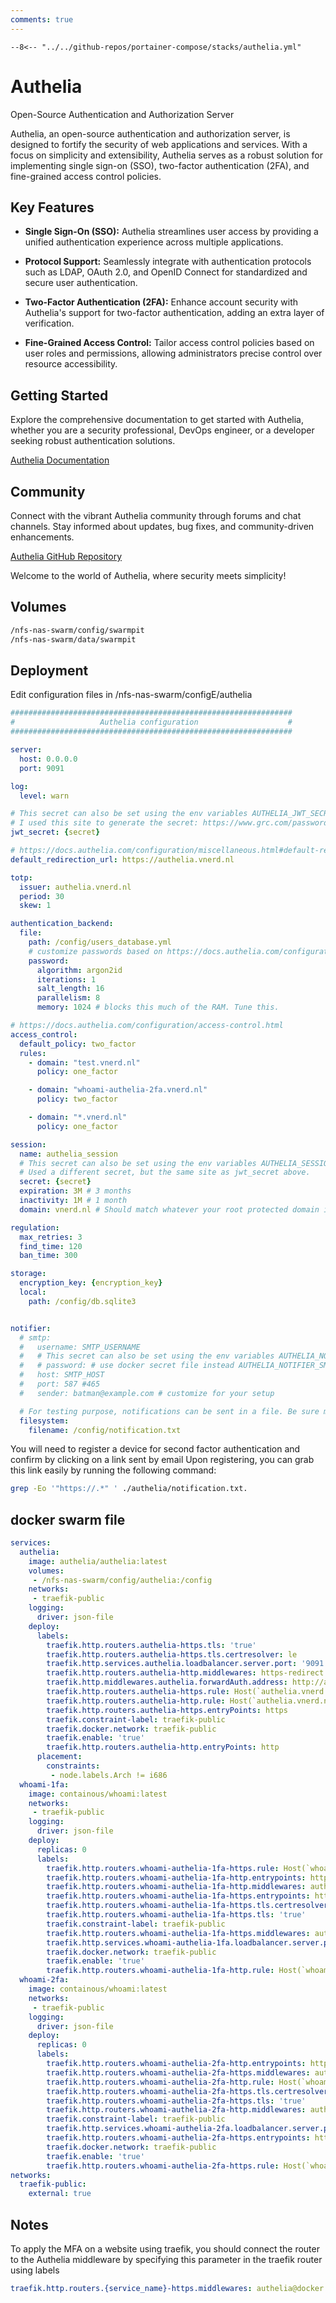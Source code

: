 ```yaml
---
comments: true
---
```

``` title="authelia"
--8<-- "../../github-repos/portainer-compose/stacks/authelia.yml"
```
# Authelia

Open-Source Authentication and Authorization Server

Authelia, an open-source authentication and authorization server, is designed to fortify the security of web applications and services. With a focus on simplicity and extensibility, Authelia serves as a robust solution for implementing single sign-on (SSO), two-factor authentication (2FA), and fine-grained access control policies.

## Key Features

- **Single Sign-On (SSO):** Authelia streamlines user access by providing a unified authentication experience across multiple applications.

- **Protocol Support:** Seamlessly integrate with authentication protocols such as LDAP, OAuth 2.0, and OpenID Connect for standardized and secure user authentication.

- **Two-Factor Authentication (2FA):** Enhance account security with Authelia's support for two-factor authentication, adding an extra layer of verification.

- **Fine-Grained Access Control:** Tailor access control policies based on user roles and permissions, allowing administrators precise control over resource accessibility.

## Getting Started

Explore the comprehensive documentation to get started with Authelia, whether you are a security professional, DevOps engineer, or a developer seeking robust authentication solutions.

[Authelia Documentation](https://docs.authelia.com/)

## Community

Connect with the vibrant Authelia community through forums and chat channels. Stay informed about updates, bug fixes, and community-driven enhancements.

[Authelia GitHub Repository](https://github.com/authelia/authelia)

Welcome to the world of Authelia, where security meets simplicity!


## Volumes
```bash
/nfs-nas-swarm/config/swarmpit
/nfs-nas-swarm/data/swarmpit
```

## Deployment

Edit configuration files in /nfs-nas-swarm/configE/authelia
```yaml
###############################################################
#                   Authelia configuration                    #
###############################################################

server:
  host: 0.0.0.0
  port: 9091

log:
  level: warn

# This secret can also be set using the env variables AUTHELIA_JWT_SECRET_FILE
# I used this site to generate the secret: https://www.grc.com/passwords.htm
jwt_secret: {secret}

# https://docs.authelia.com/configuration/miscellaneous.html#default-redirection-url
default_redirection_url: https://authelia.vnerd.nl

totp:
  issuer: authelia.vnerd.nl
  period: 30
  skew: 1

authentication_backend:
  file:
    path: /config/users_database.yml
    # customize passwords based on https://docs.authelia.com/configuration/authentication/file.html
    password:
      algorithm: argon2id
      iterations: 1
      salt_length: 16
      parallelism: 8
      memory: 1024 # blocks this much of the RAM. Tune this.

# https://docs.authelia.com/configuration/access-control.html
access_control:
  default_policy: two_factor
  rules:
    - domain: "test.vnerd.nl"
      policy: one_factor

    - domain: "whoami-authelia-2fa.vnerd.nl"
      policy: two_factor

    - domain: "*.vnerd.nl"
      policy: one_factor

session:
  name: authelia_session
  # This secret can also be set using the env variables AUTHELIA_SESSION_SECRET_FILE
  # Used a different secret, but the same site as jwt_secret above.
  secret: {secret}
  expiration: 3M # 3 months
  inactivity: 1M # 1 month
  domain: vnerd.nl # Should match whatever your root protected domain is

regulation:
  max_retries: 3
  find_time: 120
  ban_time: 300

storage:
  encryption_key: {encryption_key}
  local:
    path: /config/db.sqlite3


notifier:
  # smtp:
  #   username: SMTP_USERNAME
  #   # This secret can also be set using the env variables AUTHELIA_NOTIFIER_SMTP_PASSWORD_FILE
  #   # password: # use docker secret file instead AUTHELIA_NOTIFIER_SMTP_PASSWORD_FILE
  #   host: SMTP_HOST
  #   port: 587 #465
  #   sender: batman@example.com # customize for your setup

  # For testing purpose, notifications can be sent in a file. Be sure map the volume in docker-compose.
  filesystem:
    filename: /config/notification.txt

```

You will need to register a device for second factor authentication and confirm by clicking on a link sent by email
Upon registering, you can grab this link easily by running the following command:

```bash
grep -Eo '"https://.*" ' ./authelia/notification.txt.
```

## docker swarm file
```yaml
services:
  authelia:
    image: authelia/authelia:latest
    volumes:
     - /nfs-nas-swarm/config/authelia:/config
    networks:
     - traefik-public
    logging:
      driver: json-file
    deploy:
      labels:
        traefik.http.routers.authelia-https.tls: 'true'
        traefik.http.routers.authelia-https.tls.certresolver: le
        traefik.http.services.authelia.loadbalancer.server.port: '9091'
        traefik.http.routers.authelia-http.middlewares: https-redirect
        traefik.http.middlewares.authelia.forwardAuth.address: http://authelia:9091/api/verify?rd=https%3A%2F%2Fauthelia.vnerd.nl%2F
        traefik.http.routers.authelia-https.rule: Host(`authelia.vnerd.nl`)
        traefik.http.routers.authelia-http.rule: Host(`authelia.vnerd.nl`)
        traefik.http.routers.authelia-https.entryPoints: https
        traefik.constraint-label: traefik-public
        traefik.docker.network: traefik-public
        traefik.enable: 'true'
        traefik.http.routers.authelia-http.entryPoints: http
      placement:
        constraints:
         - node.labels.Arch != i686
  whoami-1fa:
    image: containous/whoami:latest
    networks:
     - traefik-public
    logging:
      driver: json-file
    deploy:
      replicas: 0
      labels:
        traefik.http.routers.whoami-authelia-1fa-https.rule: Host(`whoami-authelia-1fa.vnerd.nl`)
        traefik.http.routers.whoami-authelia-1fa-http.entrypoints: http
        traefik.http.routers.whoami-authelia-1fa-http.middlewares: authelia@docker
        traefik.http.routers.whoami-authelia-1fa-https.entrypoints: https
        traefik.http.routers.whoami-authelia-1fa-https.tls.certresolver: le
        traefik.http.routers.whoami-authelia-1fa-https.tls: 'true'
        traefik.constraint-label: traefik-public
        traefik.http.routers.whoami-authelia-1fa-https.middlewares: authelia@docker
        traefik.http.services.whoami-authelia-1fa.loadbalancer.server.port: '80'
        traefik.docker.network: traefik-public
        traefik.enable: 'true'
        traefik.http.routers.whoami-authelia-1fa-http.rule: Host(`whoami-authelia-1fa.vnerd.nl`)
  whoami-2fa:
    image: containous/whoami:latest
    networks:
     - traefik-public
    logging:
      driver: json-file
    deploy:
      replicas: 0
      labels:
        traefik.http.routers.whoami-authelia-2fa-http.entrypoints: http
        traefik.http.routers.whoami-authelia-2fa-https.middlewares: authelia@docker
        traefik.http.routers.whoami-authelia-2fa-http.rule: Host(`whoami-authelia-2fa.vnerd.nl`)
        traefik.http.routers.whoami-authelia-2fa-https.tls.certresolver: le
        traefik.http.routers.whoami-authelia-2fa-https.tls: 'true'
        traefik.http.routers.whoami-authelia-2fa-http.middlewares: authelia@docker
        traefik.constraint-label: traefik-public
        traefik.http.services.whoami-authelia-2fa.loadbalancer.server.port: '80'
        traefik.http.routers.whoami-authelia-2fa-https.entrypoints: https
        traefik.docker.network: traefik-public
        traefik.enable: 'true'
        traefik.http.routers.whoami-authelia-2fa-https.rule: Host(`whoami-authelia-2fa.vnerd.nl`)
networks:
  traefik-public:
    external: true
```

## Notes
To apply the MFA on a website using traefik, you should connect the router to the Authelia middleware by specifying this parameter in the traefik router using labels
```yaml
traefik.http.routers.{service_name}-https.middlewares: authelia@docker
```